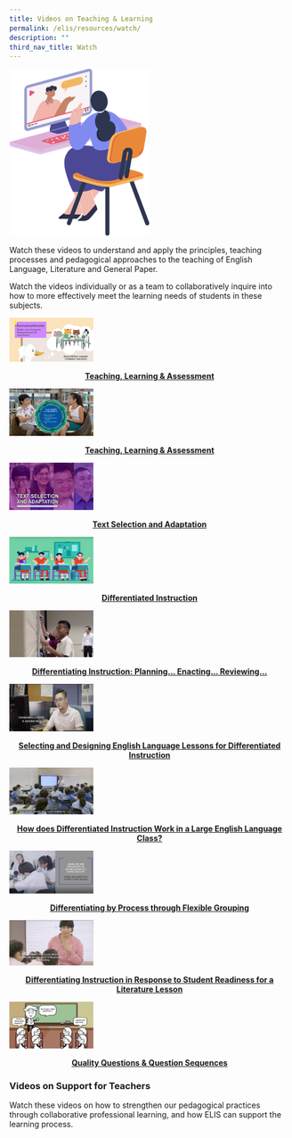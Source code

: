 ```yaml
---
title: Videos on Teaching & Learning
permalink: /elis/resources/watch/
description: ""
third_nav_title: Watch
---
```

<img src="/images/watch_banner.png" 
			 style="width:50%">
			 
Watch these videos to understand and apply the principles, teaching processes and pedagogical approaches to the teaching of English Language, Literature and General Paper.  
  
Watch the videos individually or as a team to collaboratively inquire into how to more effectively meet the learning needs of students in these subjects.

<p><a href="https://staging.d1wti0p44mqune.amplifyapp.com/elis/resources/watch/videos/supporting-inquiry-based-learning-in-the-el-classroom-what-why-and-how/">
<img src="/images/ibl-video-thumbnail.png" style="width:30%">
<center><b>Teaching, Learning & Assessment</b></center>
</a></p>


<p><a href="https://staging.d1wti0p44mqune.amplifyapp.com/elis/resources/watch/videos/cllips-and-acolade/">
<img src="/images/cllips-and-acolades_b.jpg" style="width:30%">
<center><b>Teaching, Learning & Assessment</b></center>
</a></p>

<p><a href="https://staging.d1wti0p44mqune.amplifyapp.com/elis/resources/watch/videos-on-teaching-learning/text-selection-and-adaption/">
<img src="/images/text-selection-adaptation-thumb.jpg" style="width:30%">
<center><b>Text Selection and Adaptation</b></center>
</a></p>

<p><a href="https://staging.d1wti0p44mqune.amplifyapp.com/elis/resources/watch/videos/differentiated-instruction/">
<img src="/images/differentiated-ins1b.jpg" style="width:30%">
<center><b>Differentiated Instruction</b></center>
</a></p>

<p><a href="https://staging.d1wti0p44mqune.amplifyapp.com/elis/resources/watch/videos-on-teaching-learning/planning-enacting-reviewing/">
<img src="/images/differentiating-instruction1s.jpg" style="width:30%">
<center><b>Differentiating Instruction: Planning... Enacting... Reviewing...</b></center>
</a></p>

<p><a href="https://staging.d1wti0p44mqune.amplifyapp.com/elis/resources/watch/videos/selecting-and-designing-english-language-lessons/">
<img src="/images/selecting-and-designing-english-language-lessons-for-differentiated-instruction.jpg" style="width:30%">
<center><b>Selecting and Designing English Language Lessons for Differentiated Instruction</b></center>
</a></p>

<p><a href="https://staging.d1wti0p44mqune.amplifyapp.com/elis/resources/watch/videos/differentiated-instruction-in-a-large-english-language-class/">
<img src="/images/whatsapp-image-2021-03-25-at-18-59-5612a8567afe0b420db4c6eac237e21833.jpg" style="width:30%">
<center><b>How does Differentiated Instruction Work in a Large English Language Class?</b></center>
</a></p>

<p><a href="https://staging.d1wti0p44mqune.amplifyapp.com/elis/resources/watch/videos/differentiating-instruction-in-a-literature-classroom/">
<img src="/images/edf81ccc-ab6f-460a-a9c7-0afe85b84139.jpg" style="width:30%">
<center><b>Differentiating by Process through Flexible Grouping</b></center>
</a></p>

<p><a href="https://staging.d1wti0p44mqune.amplifyapp.com/elis/resources/watch/videos/differentiating-instruction-in-response-to-student-readiness-literature/">
<img src="/images/55d5cc40-ecf3-4706-aac6-ce1ae4637753.jpg" style="width:30%">
<center><b>Differentiating Instruction in Response to Student Readiness for a Literature Lesson</b></center>
</a></p>

<p><a href="https://staging.d1wti0p44mqune.amplifyapp.com/elis/resources/watch/videos/quality-questions-question-sequences/">
<img src="/images/quality-question_seq.jpg" style="width:30%">
<center><b>Quality Questions & Question Sequences</b></center>
</a></p>

### Videos on Support for Teachers

Watch these videos on how to strengthen our pedagogical practices through collaborative professional learning, and how ELIS can support the learning process.